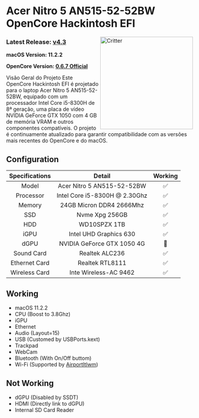 # Acer Nitro 5 AN515-52-52BW OpenCore Hackintosh EFI



<img align="right" src="https://support.apple.com/content/dam/edam/applecare/images/en_US/macos/psp-mini-hero-macos-high-sierra-whats-new_2x.png" alt="Critter" width="250">

### Latest Release: [v4.3](https://github.com/tonyleelyy/OpenCore-Hackintosh-Dell-G3-3579/releases/tag/v4.3)

**macOS Version: 11.2.2**

**OpenCore Version: [0.6.7 Official](https://github.com/acidanthera/OpenCorePkg/releases/tag/0.6.7)**

Visão Geral do Projeto
Este OpenCore Hackintosh EFI é projetado para o laptop Acer Nitro 5 AN515-52-52BW, equipado com um processador Intel Core i5-8300H de 8ª geração, uma placa de vídeo NVIDIA GeForce GTX 1050 com 4 GB de memória VRAM e outros componentes compatíveis. O projeto é continuamente atualizado para garantir compatibilidade com as versões mais recentes do OpenCore e do macOS.

## Configuration

| Specifications | Detail | Working |
| :------------: | :------: | :--------: |
| Model | Acer Nitro 5 AN515-52-52BW | ✅ |
| Processor | Intel Core i5-8300H @ 2.30Ghz | ✅ |
| Memory | 24GB Micron DDR4 2666Mhz | ✅ |
| SSD | Nvme Xpg 256GB | ✅ |
| HDD | WD10SPZX 1TB | ✅ |
| iGPU | Intel UHD Graphics 630 | ✅ |
| dGPU | NVIDIA GeForce GTX 1050 4G | 🚫 |
| Sound Card | Realtek ALC236 | ✅ |
| Ethernet Card | Realtek RTL8111 | ✅ |
| Wireless Card | Inte Wireless-AC 9462 | ✅ |

## Working

- macOS 11.2.2
- CPU (Boost to 3.8Ghz)
- iGPU
- Ethernet
- Audio (Layout=15)
- USB (Customed by USBPorts.kext)
- Trackpad
- WebCam
- Bluetooth (With On/Off buttom)
- Wi-Fi (Supported by [AirportItlwm](http://bbs.pcbeta.com/viewthread-1848662-1-1.html))

## Not Working

- dGPU (Disabled by SSDT)
- HDMI (Directly link to dGPU)
- Internal SD Card Reader
